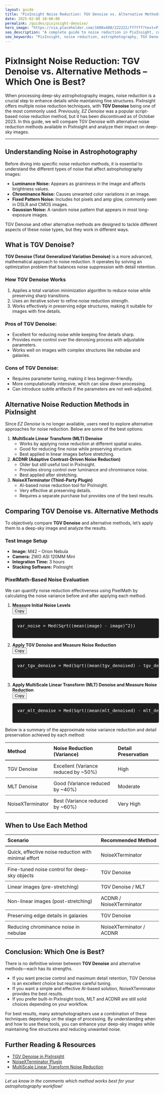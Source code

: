 ```yaml
---
layout: guide
title: "PixInsight Noise Reduction: TGV Denoise vs. Alternative Methods – Which One is Best?"
date: 2025-02-08 10:00:00
permalink: /guides/pixinsight-denoise/
hero_image: "https://via.placeholder.com/1600x400/222222/ffffff?text=PixInsight+Noise+Reduction"
seo_description: "A complete guide to noise reduction in PixInsight, comparing TGV Denoise, MultiScale Linear Transform (MLT), ACDNR, and NoiseXTerminator."
seo_keywords: "PixInsight, noise reduction, astrophotography, TGV Denoise, MLT, NoiseXTerminator, ACDNR"
---
```


<div class="page-content container" data-aos="fade-up">

  <h1>PixInsight Noise Reduction: TGV Denoise vs. Alternative Methods – Which One is Best?</h1>
  <p>When processing deep-sky astrophotography images, noise reduction is a crucial step to enhance details while maintaining fine structures. PixInsight offers multiple noise reduction techniques, with <strong>TGV Denoise</strong> being one of the most commonly used. Previously, <em>EZ Denoise</em> was a popular script-based noise reduction method, but it has been discontinued as of October 2023. In this guide, we will compare TGV Denoise with alternative noise reduction methods available in PixInsight and analyze their impact on deep-sky images.</p>
  <hr />

  <h2>Understanding Noise in Astrophotography</h2>
  <p>Before diving into specific noise reduction methods, it is essential to understand the different types of noise that affect astrophotography images:</p>
  <ul>
    <li><strong>Luminance Noise:</strong> Appears as graininess in the image and affects brightness values.</li>
    <li><strong>Chrominance Noise:</strong> Causes unwanted color variations in an image.</li>
    <li><strong>Fixed Pattern Noise:</strong> Includes hot pixels and amp glow, commonly seen in DSLR and CMOS images.</li>
    <li><strong>Gaussian Noise:</strong> A random noise pattern that appears in most long-exposure images.</li>
  </ul>
  <p>TGV Denoise and other alternative methods are designed to tackle different aspects of these noise types, but they work in different ways.</p>

  <h2>What is TGV Denoise?</h2>
  <p><strong>TGV Denoise (Total Generalized Variation Denoise)</strong> is a more advanced, mathematical approach to noise reduction. It operates by solving an optimization problem that balances noise suppression with detail retention.</p>

  <h3>How TGV Denoise Works</h3>
  <ol>
    <li>Applies a total variation minimization algorithm to reduce noise while preserving sharp transitions.</li>
    <li>Uses an iterative solver to refine noise reduction strength.</li>
    <li>Works effectively in preserving edge structures, making it suitable for images with fine details.</li>
  </ol>

  <h3>Pros of TGV Denoise:</h3>
  <ul>
    <li>Excellent for reducing noise while keeping fine details sharp.</li>
    <li>Provides more control over the denoising process with adjustable parameters.</li>
    <li>Works well on images with complex structures like nebulae and galaxies.</li>
  </ul>

  <h3>Cons of TGV Denoise:</h3>
  <ul>
    <li>Requires parameter tuning, making it less beginner-friendly.</li>
    <li>More computationally intensive, which can slow down processing.</li>
    <li>Can introduce subtle artifacts if the parameters are not well-adjusted.</li>
  </ul>

  <h2>Alternative Noise Reduction Methods in PixInsight</h2>
  <p>Since <em>EZ Denoise</em> is no longer available, users need to explore alternative approaches for noise reduction. Below are some of the best options:</p>

  <ol>
    <li>
      <strong>MultiScale Linear Transform (MLT) Denoise</strong><br/>
      <ul>
        <li>Works by applying noise reduction at different spatial scales.</li>
        <li>Good for reducing fine noise while preserving structure.</li>
        <li>Best applied in linear images before stretching.</li>
      </ul>
    </li>
    <li>
      <strong>ACDNR (Adaptive Contrast-Driven Noise Reduction)</strong><br/>
      <ul>
        <li>Older but still useful tool in PixInsight.</li>
        <li>Provides strong control over luminance and chrominance noise.</li>
        <li>Best applied after stretching.</li>
      </ul>
    </li>
    <li>
      <strong>NoiseXTerminator (Third-Party Plugin)</strong><br/>
      <ul>
        <li>AI-based noise reduction tool for PixInsight.</li>
        <li>Very effective at preserving details.</li>
        <li>Requires a separate purchase but provides one of the best results.</li>
      </ul>
    </li>
  </ol>

  <h2>Comparing TGV Denoise vs. Alternative Methods</h2>
  <p>To objectively compare <strong>TGV Denoise</strong> and alternative methods, let’s apply them to a deep-sky image and analyze the results.</p>

  <h3>Test Image Setup</h3>
  <ul>
    <li><strong>Image:</strong> M42 – Orion Nebula</li>
    <li><strong>Camera:</strong> ZWO ASI 120MM Mini</li>
    <li><strong>Integration Time:</strong> 3 hours</li>
    <li><strong>Stacking Software:</strong> PixInsight</li>
  </ul>

  <h3>PixelMath-Based Noise Evaluation</h3>
  <p>We can quantify noise reduction effectiveness using PixelMath by calculating the noise variance before and after applying each method.</p>
  
  <ol>
    <li><strong>Measure Initial Noise Levels</strong>
      <div class="pixelmath-code-block">
        <button class="paypal-button" onclick="copyCode('var-noise')">Copy</button>
        <pre id="var-noise" style="background:#1e1e1e; color:#fff; padding:1rem; border-radius:4px; overflow:auto;">
var_noise = Med(Sqrt((mean(image) - image)^2))
        </pre>
      </div>
    </li>
    <li><strong>Apply TGV Denoise and Measure Noise Reduction</strong>
      <div class="pixelmath-code-block">
        <button class="paypal-button" onclick="copyCode('var-tgv')">Copy</button>
        <pre id="var-tgv" style="background:#1e1e1e; color:#fff; padding:1rem; border-radius:4px; overflow:auto;">
var_tgv_denoise = Med(Sqrt((mean(tgv_denoised) - tgv_denoised)^2))
        </pre>
      </div>
    </li>
    <li><strong>Apply MultiScale Linear Transform (MLT) Denoise and Measure Noise Reduction</strong>
      <div class="pixelmath-code-block">
        <button class="paypal-button" onclick="copyCode('var-mlt')">Copy</button>
        <pre id="var-mlt" style="background:#1e1e1e; color:#fff; padding:1rem; border-radius:4px; overflow:auto;">
var_mlt_denoise = Med(Sqrt((mean(mlt_denoised) - mlt_denoised)^2))
        </pre>
      </div>
    </li>
  </ol>

  <p>Below is a summary of the approximate noise variance reduction and detail preservation achieved by each method:</p>

  <table style="width:100%; border-collapse:collapse; margin:1rem 0;">
    <thead>
      <tr style="border-bottom:2px solid #444;">
        <th style="text-align:left; padding:8px;">Method</th>
        <th style="text-align:left; padding:8px;">Noise Reduction (Variance)</th>
        <th style="text-align:left; padding:8px;">Detail Preservation</th>
      </tr>
    </thead>
    <tbody>
      <tr style="border-bottom:1px solid #444;">
        <td style="padding:8px;">TGV Denoise</td>
        <td style="padding:8px;">Excellent (Variance reduced by ~50%)</td>
        <td style="padding:8px;">High</td>
      </tr>
      <tr style="border-bottom:1px solid #444;">
        <td style="padding:8px;">MLT Denoise</td>
        <td style="padding:8px;">Good (Variance reduced by ~40%)</td>
        <td style="padding:8px;">Moderate</td>
      </tr>
      <tr>
        <td style="padding:8px;">NoiseXTerminator</td>
        <td style="padding:8px;">Best (Variance reduced by ~60%)</td>
        <td style="padding:8px;">Very High</td>
      </tr>
    </tbody>
  </table>

  <h2>When to Use Each Method</h2>
  <table style="width:100%; border-collapse:collapse; margin:1rem 0;">
    <thead>
      <tr style="border-bottom:2px solid #444;">
        <th style="text-align:left; padding:8px;">Scenario</th>
        <th style="text-align:left; padding:8px;">Recommended Method</th>
      </tr>
    </thead>
    <tbody>
      <tr style="border-bottom:1px solid #444;">
        <td style="padding:8px;">Quick, effective noise reduction with minimal effort</td>
        <td style="padding:8px;">NoiseXTerminator</td>
      </tr>
      <tr style="border-bottom:1px solid #444;">
        <td style="padding:8px;">Fine-tuned noise control for deep-sky objects</td>
        <td style="padding:8px;">TGV Denoise</td>
      </tr>
      <tr style="border-bottom:1px solid #444;">
        <td style="padding:8px;">Linear images (pre-stretching)</td>
        <td style="padding:8px;">TGV Denoise / MLT</td>
      </tr>
      <tr style="border-bottom:1px solid #444;">
        <td style="padding:8px;">Non-linear images (post-stretching)</td>
        <td style="padding:8px;">ACDNR / NoiseXTerminator</td>
      </tr>
      <tr style="border-bottom:1px solid #444;">
        <td style="padding:8px;">Preserving edge details in galaxies</td>
        <td style="padding:8px;">TGV Denoise</td>
      </tr>
      <tr>
        <td style="padding:8px;">Reducing chrominance noise in nebulae</td>
        <td style="padding:8px;">NoiseXTerminator / ACDNR</td>
      </tr>
    </tbody>
  </table>

  <h2>Conclusion: Which One is Best?</h2>
  <p>There is no definitive winner between <strong>TGV Denoise</strong> and alternative methods—each has its strengths.</p>
  <ul>
    <li>If you want precise control and maximum detail retention, TGV Denoise is an excellent choice but requires careful tuning.</li>
    <li>If you want a simple and effective AI-based solution, NoiseXTerminator provides the best results.</li>
    <li>If you prefer built-in PixInsight tools, MLT and ACDNR are still solid choices depending on your workflow.</li>
  </ul>
  <p>For best results, many astrophotographers use a combination of these techniques depending on the stage of processing. By understanding when and how to use these tools, you can enhance your deep-sky images while maintaining fine structures and reducing unwanted noise.</p>

  <h2>Further Reading &amp; Resources</h2>
  <ul>
    <li><a href="https://pixinsight.com/doc/tools/TGVDenoise/TGVDenoise.html" target="_blank">TGV Denoise in PixInsight</a></li>
    <li><a href="https://www.rc-astro.com/resources/NoiseXTerminator/" target="_blank">NoiseXTerminator Plugin</a></li>
    <li><a href="https://pixinsight.com/doc/tools/MultiscaleLinearTransform/MultiscaleLinearTransform.html" target="_blank">MultiScale Linear Transform Noise Reduction</a></li>
  </ul>

  <hr />
  <p><em>Let us know in the comments which method works best for your astrophotography workflow!</em></p>
</div>

<!-- Script for Copy Buttons: place at bottom of page or in a main JS -->
<script>
function copyCode(elementId) {
  const codeElement = document.getElementById(elementId);
  if(!codeElement) return;
  
  // Create a temporary textarea to hold the code text
  const tempTextArea = document.createElement('textarea');
  tempTextArea.value = codeElement.innerText.trim();
  document.body.appendChild(tempTextArea);
  
  // Select and copy the text
  tempTextArea.select();
  document.execCommand('copy');
  
  // Cleanup
  document.body.removeChild(tempTextArea);
  alert('PixelMath expression copied to clipboard!');
}
</script>
